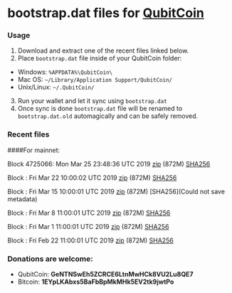 # bootstrap.dat files for [QubitCoin](https://qubitcoin.cc/)

### Usage

1. Download and extract one of the recent files linked below.
2. Place `bootstrap.dat` file inside of your QubitCoin folder:
 - Windows: `%APPDATA%\QubitCoin\`
 - Mac OS: `~/Library/Application Support/QubitCoin/`
 - Unix/Linux: `~/.QubitCoin/`
3. Run your wallet and let it sync using `bootstrap.dat`
4. Once sync is done `bootstrap.dat` file will be renamed to `bootstrap.dat.old` automagically and can be safely removed.

### Recent files

####For mainnet:

Block 4725066: Mon Mar 25 23:48:36 UTC 2019 [zip](https://transfer.sh/uBUHQ/bootstrap.dat.20190325.zip) (872M) [SHA256](https://transfer.sh/kLNqT/sha256.txt)

Block : Fri Mar 22 10:00:02 UTC 2019 [zip]() (872M) [SHA256]()

Block : Fri Mar 15 10:00:01 UTC 2019 [zip]() (872M) [SHA256](Could not save metadata)

Block : Fri Mar  8 11:00:01 UTC 2019 [zip](https://transfer.sh/QAc0m/bootstrap.dat.20190308.zip) (872M) [SHA256](https://transfer.sh/XZPaq/sha256.txt)

Block : Fri Mar  1 11:00:01 UTC 2019 [zip](https://transfer.sh/IrWDa/bootstrap.dat.20190301.zip) (872M) [SHA256](https://transfer.sh/Eln5r/sha256.txt)

Block : Fri Feb 22 11:00:01 UTC 2019 [zip](https://transfer.sh/8knr8/bootstrap.dat.20190222.zip) (872M) [SHA256](https://transfer.sh/RrBw/sha256.txt)

### Donations are welcome:

- QubitCoin: **GeNTNSwEh5ZCRCE6LtnMwHCk8VU2Lu8QE7**
- Bitcoin: **1EYpLKAbxs5BaFbBpMkMHk5EV2tk9jwtPo**

